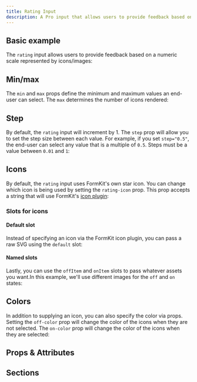 ```yaml
---
title: Rating Input
description: A Pro input that allows users to provide feedback based on a numeric scale represented by icons/images.
---
```


<InputPageHero title="Rating"></InputPageHero>

<page-toc></page-toc>

<ProInstallSnippet></ProInstallSnippet>

## Basic example

The `rating` input allows users to provide feedback based on a numeric scale represented by icons/images:

<example
name="Rating"
file="/_content/examples/rating/rating-base.vue"></example>

## Min/max

The `min` and `max` props define the minimum and maximum values an end-user can select. The `max` determines the number of icons rendered:

<example
name="Rating"
file="/_content/examples/rating/rating-min-max.vue"></example>

## Step

By default, the `rating` input will increment by 1. The `step` prop will allow you to set the step size between each value. For example, if you set `step="0.5"`, the end-user can select any value that is a multiple of `0.5`. Steps must be a value between `0.01` and `1`:

<example
name="Rating"
file="/_content/examples/rating/rating-step.vue"></example>


## Icons

By default, the `rating` input uses FormKit's own star icon. You can change which icon is being used by setting the `rating-icon` prop. This prop accepts a string that will use FormKit's [icon plugin](/plugins/icons):

<example
name="Rating"
file="/_content/examples/rating/rating-icon.vue"></example>

### Slots for icons

#### Default slot

Instead of specifying an icon via the FormKit icon plugin, you can pass a raw SVG using the `default` slot:

<example
name="Rating"
file="/_content/examples/rating/rating-default-slot.vue"></example>

#### Named slots

Lastly, you can use the `offItem` and `onItem` slots to pass whatever assets you want.In this example, we'll use different images for the `off` and `on` states:

<example
name="Rating"
file="/_content/examples/rating/rating-named-slots.vue"></example>

## Colors

In addition to supplying an icon, you can also specify the color via props. Setting the `off-color` prop will change the color of the icons when they are not selected. The `on-color` prop will change the color of the icons when they are selected:

<example
name="Rating"
file="/_content/examples/rating/rating-colors.vue"></example>

## Props & Attributes

<reference-table input="rating" :data="[
{prop: 'min', type: 'Number', default: '0', description: 'The minimum number of icons that can be selected.'},
{prop: 'max', type: 'Number', default: '5', description: 'The maximum number of icons that are rendered.'},
{prop: 'step', type: 'Number', default: '1', description: 'The step or increment that should be applied to the `rating` icons. Accepted values are between `0.01` and `1`'},
{prop: 'hover-highlight', type: 'Boolean', default: 'true', description: 'Determines whether to show the selected state of the icon/image when hovered over.'},
{prop: 'off-color', type: 'String', default: 'undefined', description: 'Sets the color to be applied on the given icons when they have not been selected.'},
{prop: 'on-color', type: 'String', default: 'undefined', description: 'Sets the color to be applied on the given icons when they have been selected.'}]">
</reference-table>

## Sections

<section-keys-intro></section-keys-intro>

<div>
  <formkit-input-diagram
    class="input-diagram--rating"
    :schema="[
        {
          name: 'outer',
          position: 'right',
          children: [
            {
              name: 'wrapper',
              position: 'right',
              children: [
                {
                  name: 'label',
                  content: 'Rate your experience at our theater',
                  position: 'right',
                  class: 'center-vert'
                },
                {
                  name: 'inner',
                  children: [
                    {
                      name: 'prefixIcon',
                      class: 'tiny-section'
                    },
                    {
                      name: 'prefix',
                      class: 'tiny-section'
                    },
                    {
                      name: 'itemsWrapper',
                      children: [
                        {
                          name: 'onItems',
                          children: [
                            {
                              name: 'onItemWrapper',
                              content: '⭐️',
                              class: 'border-solid'
                            }
                          ]
                        },
                        {
                          name: 'offItems',
                          children: [
                            {
                              name: 'offItemWrapper',
                              content: '✩',
                              class: 'border-solid'
                            }
                          ]
                        }
                      ]
                    },
                    {
                      name: 'input'
                    },
                    {
                      name: 'suffix',
                      position: 'right',
                      class: 'tiny-section'
                    },
                    {
                      name: 'suffixIcon',
                      position: 'right',
                      class: 'tiny-section'
                    },
                  ]
                },
              ]
            },
            {
              name: 'help',
              content: 'We will send you a gift card if you give us 5 stars.',
              position: 'right'
            },
            {
              name: 'messages',
              position: 'right',
              children: [
                {
                  name: 'message',
                  content: 'You must provide a rating.',
                  position: 'right'
                }
              ]
            }
          ]
        }
      ]"
  >
  </formkit-input-diagram>
</div>

<reference-table type="sectionKeys" primary="section-key" :data="[
  {
    'section-key': 'itemsWrapper',
    description: 'A wrapper for all of the rating items (both on and off).'
  },
  {
    'section-key': 'offItems',
    description: 'A container around all of the off items.'
  },
  {
    'section-key': 'offItemWrapper',
    description: 'Immediate parent around each off item.'
  },
  {
    'section-key': 'onItems',
    description: 'A container around all of the on items.'
  },
  {
    'section-key': 'onItemWrapper',
    description: 'Immediate parent around each on item.'
  },
  ]">
</reference-table>

